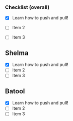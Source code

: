 
### Checklist (overall)
- [x] Learn how to push and pull!
- [ ] Item 2
- [ ] Item 3


## Shelma
- [x] Learn how to push and pull!
- [ ] Item 2
- [ ] Item 3

## Batool
- [x] Learn how to push and pull!
- [ ] Item 2
- [ ] Item 3
